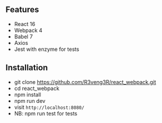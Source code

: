 ## Features

* React 16
* Webpack 4
* Babel 7
* Axios
* Jest with enzyme for tests

## Installation

* git clone https://github.com/R3veng3R/react_webpack.git
* cd react_webpack
* npm install
* npm run dev
* visit `http://localhost:8080/`
* NB: npm run test for tests

